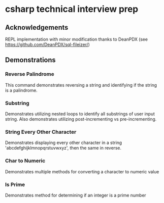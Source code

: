 # csharp technical interview prep


## Acknowledgements

REPL implementation with minor modification thanks to DeanPDX (see https://github.com/DeanPDX/sql-fileizer/)

## Demonstrations

### Reverse Palindrome
This command demonstrates reversing a string and identifying if the string is a palindrome.

### Substring
Demonstrates utilizing nested loops to identify all substrings of user input string.  Also demonstrates utilizing post-incrementing vs pre-incrementing.

### String Every Other Character
Demonstrates displaying every other character in a string 'abcdefghijklmnopqrstuvwxyz', then the same in reverse.

### Char to Numeric
Demonstrates multiple methods for converting a character to numeric value

### Is Prime
Demonstrates method for determining if an integer is a prime number